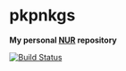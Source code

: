 # pkpnkgs

**My personal [NUR](https://github.com/nix-community/NUR) repository**

[![Build Status](https://travis-ci.com/pniedzwiedzinski/pnpkgs.svg?branch=master)](https://travis-ci.com/pniedzwiedzinski/pnpkgs)


